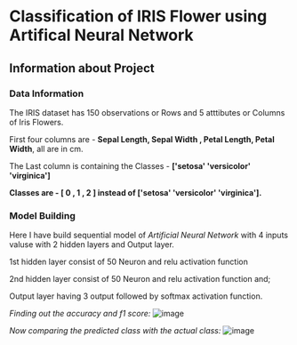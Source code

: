 # **Classification of IRIS Flower using Artifical Neural Network**

## Information about Project

### Data Information

The IRIS dataset has 150 observations or Rows and 5 atttibutes or Columns of Iris Flowers.

First four columns are - **Sepal Length, Sepal Width , Petal Length, Petal Width**, all are in cm.

The Last column is containing the Classes - **['setosa' 'versicolor' 'virginica']**

**Classes are - [ 0 , 1 , 2 ] instead of ['setosa' 'versicolor' 'virginica'].**

### Model Building


Here  I have build sequential model of *Artificial Neural Network* with 4 inputs valuse with 2 hidden layers and Output layer.

1st hidden layer consist of 50 Neuron and relu activation function

2nd hidden layer consist of 50 Neuron and relu activation function and;

Output layer having 3 output followed by softmax activation function.

*Finding out the accuracy and f1 score:*
![image](https://user-images.githubusercontent.com/45824743/120195521-87f8fc00-c23c-11eb-8376-f1fbfea6afaf.png)



*Now comparing the predicted class with the actual class:* 
![image](https://user-images.githubusercontent.com/45824743/120195290-381a3500-c23c-11eb-8b99-a3643e2be7dd.png)
